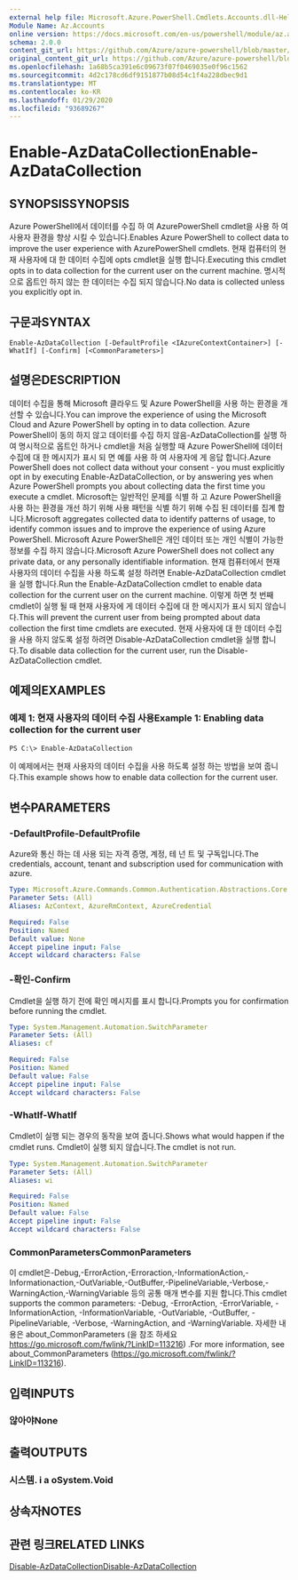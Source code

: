 ```yaml
---
external help file: Microsoft.Azure.PowerShell.Cmdlets.Accounts.dll-Help.xml
Module Name: Az.Accounts
online version: https://docs.microsoft.com/en-us/powershell/module/az.accounts/enable-azdatacollection
schema: 2.0.0
content_git_url: https://github.com/Azure/azure-powershell/blob/master/src/Accounts/Accounts/help/Enable-AzDataCollection.md
original_content_git_url: https://github.com/Azure/azure-powershell/blob/master/src/Accounts/Accounts/help/Enable-AzDataCollection.md
ms.openlocfilehash: 1a68b5ca391e6c09673f07f0469035e0f96c1562
ms.sourcegitcommit: 4d2c178cd6df9151877b08d54c1f4a228dbec9d1
ms.translationtype: MT
ms.contentlocale: ko-KR
ms.lasthandoff: 01/29/2020
ms.locfileid: "93689267"
---
```

# <span data-ttu-id="bbd12-101">Enable-AzDataCollection</span><span class="sxs-lookup"><span data-stu-id="bbd12-101">Enable-AzDataCollection</span></span>

## <span data-ttu-id="bbd12-102">SYNOPSIS</span><span class="sxs-lookup"><span data-stu-id="bbd12-102">SYNOPSIS</span></span>
<span data-ttu-id="bbd12-103">Azure PowerShell에서 데이터를 수집 하 여 AzurePowerShell cmdlet을 사용 하 여 사용자 환경을 향상 시킬 수 있습니다.</span><span class="sxs-lookup"><span data-stu-id="bbd12-103">Enables Azure PowerShell to collect data to improve the user experience with AzurePowerShell cmdlets.</span></span>
<span data-ttu-id="bbd12-104">현재 컴퓨터의 현재 사용자에 대 한 데이터 수집에 opts cmdlet을 실행 합니다.</span><span class="sxs-lookup"><span data-stu-id="bbd12-104">Executing this cmdlet opts in to data collection for the current user on the current machine.</span></span>
<span data-ttu-id="bbd12-105">명시적으로 옵트인 하지 않는 한 데이터는 수집 되지 않습니다.</span><span class="sxs-lookup"><span data-stu-id="bbd12-105">No data is collected unless you explicitly opt in.</span></span>

## <span data-ttu-id="bbd12-106">구문과</span><span class="sxs-lookup"><span data-stu-id="bbd12-106">SYNTAX</span></span>

```
Enable-AzDataCollection [-DefaultProfile <IAzureContextContainer>] [-WhatIf] [-Confirm] [<CommonParameters>]
```

## <span data-ttu-id="bbd12-107">설명은</span><span class="sxs-lookup"><span data-stu-id="bbd12-107">DESCRIPTION</span></span>
<span data-ttu-id="bbd12-108">데이터 수집을 통해 Microsoft 클라우드 및 Azure PowerShell을 사용 하는 환경을 개선할 수 있습니다.</span><span class="sxs-lookup"><span data-stu-id="bbd12-108">You can improve the experience of using the Microsoft Cloud and Azure PowerShell by opting in to data collection.</span></span>
<span data-ttu-id="bbd12-109">Azure PowerShell이 동의 하지 않고 데이터를 수집 하지 않음-AzDataCollection를 실행 하 여 명시적으로 옵트인 하거나 cmdlet을 처음 실행할 때 Azure PowerShell에 데이터 수집에 대 한 메시지가 표시 되 면 예를 사용 하 여 사용자에 게 응답 합니다.</span><span class="sxs-lookup"><span data-stu-id="bbd12-109">Azure PowerShell does not collect data without your consent - you must explicitly opt in by executing Enable-AzDataCollection, or by answering yes when Azure PowerShell prompts you about collecting data the first time you execute a cmdlet.</span></span>
<span data-ttu-id="bbd12-110">Microsoft는 일반적인 문제를 식별 하 고 Azure PowerShell을 사용 하는 환경을 개선 하기 위해 사용 패턴을 식별 하기 위해 수집 된 데이터를 집계 합니다.</span><span class="sxs-lookup"><span data-stu-id="bbd12-110">Microsoft aggregates collected data to identify patterns of usage, to identify common issues and to improve the experience of using Azure PowerShell.</span></span>
<span data-ttu-id="bbd12-111">Microsoft Azure PowerShell은 개인 데이터 또는 개인 식별이 가능한 정보를 수집 하지 않습니다.</span><span class="sxs-lookup"><span data-stu-id="bbd12-111">Microsoft Azure PowerShell does not collect any private data, or any personally identifiable information.</span></span>
<span data-ttu-id="bbd12-112">현재 컴퓨터에서 현재 사용자의 데이터 수집을 사용 하도록 설정 하려면 Enable-AzDataCollection cmdlet을 실행 합니다.</span><span class="sxs-lookup"><span data-stu-id="bbd12-112">Run the Enable-AzDataCollection cmdlet to enable data collection for the current user on the current machine.</span></span>
<span data-ttu-id="bbd12-113">이렇게 하면 첫 번째 cmdlet이 실행 될 때 현재 사용자에 게 데이터 수집에 대 한 메시지가 표시 되지 않습니다.</span><span class="sxs-lookup"><span data-stu-id="bbd12-113">This will prevent the current user from being prompted about data collection the first time cmdlets are executed.</span></span>
<span data-ttu-id="bbd12-114">현재 사용자에 대 한 데이터 수집을 사용 하지 않도록 설정 하려면 Disable-AzDataCollection cmdlet을 실행 합니다.</span><span class="sxs-lookup"><span data-stu-id="bbd12-114">To disable data collection for the current user, run the Disable-AzDataCollection cmdlet.</span></span>

## <span data-ttu-id="bbd12-115">예제의</span><span class="sxs-lookup"><span data-stu-id="bbd12-115">EXAMPLES</span></span>

### <span data-ttu-id="bbd12-116">예제 1: 현재 사용자의 데이터 수집 사용</span><span class="sxs-lookup"><span data-stu-id="bbd12-116">Example 1: Enabling data collection for the current user</span></span>
```
PS C:\> Enable-AzDataCollection
```

<span data-ttu-id="bbd12-117">이 예제에서는 현재 사용자의 데이터 수집을 사용 하도록 설정 하는 방법을 보여 줍니다.</span><span class="sxs-lookup"><span data-stu-id="bbd12-117">This example shows how to enable data collection for the current user.</span></span>

## <span data-ttu-id="bbd12-118">변수</span><span class="sxs-lookup"><span data-stu-id="bbd12-118">PARAMETERS</span></span>

### <span data-ttu-id="bbd12-119">-DefaultProfile</span><span class="sxs-lookup"><span data-stu-id="bbd12-119">-DefaultProfile</span></span>
<span data-ttu-id="bbd12-120">Azure와 통신 하는 데 사용 되는 자격 증명, 계정, 테 넌 트 및 구독입니다.</span><span class="sxs-lookup"><span data-stu-id="bbd12-120">The credentials, account, tenant and subscription used for communication with azure.</span></span>

```yaml
Type: Microsoft.Azure.Commands.Common.Authentication.Abstractions.Core.IAzureContextContainer
Parameter Sets: (All)
Aliases: AzContext, AzureRmContext, AzureCredential

Required: False
Position: Named
Default value: None
Accept pipeline input: False
Accept wildcard characters: False
```

### <span data-ttu-id="bbd12-121">-확인</span><span class="sxs-lookup"><span data-stu-id="bbd12-121">-Confirm</span></span>
<span data-ttu-id="bbd12-122">Cmdlet을 실행 하기 전에 확인 메시지를 표시 합니다.</span><span class="sxs-lookup"><span data-stu-id="bbd12-122">Prompts you for confirmation before running the cmdlet.</span></span>

```yaml
Type: System.Management.Automation.SwitchParameter
Parameter Sets: (All)
Aliases: cf

Required: False
Position: Named
Default value: False
Accept pipeline input: False
Accept wildcard characters: False
```

### <span data-ttu-id="bbd12-123">-WhatIf</span><span class="sxs-lookup"><span data-stu-id="bbd12-123">-WhatIf</span></span>
<span data-ttu-id="bbd12-124">Cmdlet이 실행 되는 경우의 동작을 보여 줍니다.</span><span class="sxs-lookup"><span data-stu-id="bbd12-124">Shows what would happen if the cmdlet runs.</span></span> <span data-ttu-id="bbd12-125">Cmdlet이 실행 되지 않습니다.</span><span class="sxs-lookup"><span data-stu-id="bbd12-125">The cmdlet is not run.</span></span>

```yaml
Type: System.Management.Automation.SwitchParameter
Parameter Sets: (All)
Aliases: wi

Required: False
Position: Named
Default value: False
Accept pipeline input: False
Accept wildcard characters: False
```

### <span data-ttu-id="bbd12-126">CommonParameters</span><span class="sxs-lookup"><span data-stu-id="bbd12-126">CommonParameters</span></span>
<span data-ttu-id="bbd12-127">이 cmdlet은-Debug,-ErrorAction,-Erroraction,-InformationAction,-Informationaction,-OutVariable,-OutBuffer,-PipelineVariable,-Verbose,-WarningAction,-WarningVariable 등의 공통 매개 변수를 지원 합니다.</span><span class="sxs-lookup"><span data-stu-id="bbd12-127">This cmdlet supports the common parameters: -Debug, -ErrorAction, -ErrorVariable, -InformationAction, -InformationVariable, -OutVariable, -OutBuffer, -PipelineVariable, -Verbose, -WarningAction, and -WarningVariable.</span></span> <span data-ttu-id="bbd12-128">자세한 내용은 about_CommonParameters (을 참조 하세요 https://go.microsoft.com/fwlink/?LinkID=113216) .</span><span class="sxs-lookup"><span data-stu-id="bbd12-128">For more information, see about_CommonParameters (https://go.microsoft.com/fwlink/?LinkID=113216).</span></span>

## <span data-ttu-id="bbd12-129">입력</span><span class="sxs-lookup"><span data-stu-id="bbd12-129">INPUTS</span></span>

### <span data-ttu-id="bbd12-130">않아야</span><span class="sxs-lookup"><span data-stu-id="bbd12-130">None</span></span>

## <span data-ttu-id="bbd12-131">출력</span><span class="sxs-lookup"><span data-stu-id="bbd12-131">OUTPUTS</span></span>

### <span data-ttu-id="bbd12-132">시스템. i a o</span><span class="sxs-lookup"><span data-stu-id="bbd12-132">System.Void</span></span>

## <span data-ttu-id="bbd12-133">상속자</span><span class="sxs-lookup"><span data-stu-id="bbd12-133">NOTES</span></span>

## <span data-ttu-id="bbd12-134">관련 링크</span><span class="sxs-lookup"><span data-stu-id="bbd12-134">RELATED LINKS</span></span>

[<span data-ttu-id="bbd12-135">Disable-AzDataCollection</span><span class="sxs-lookup"><span data-stu-id="bbd12-135">Disable-AzDataCollection</span></span>](./Disable-AzDataCollection.md)

